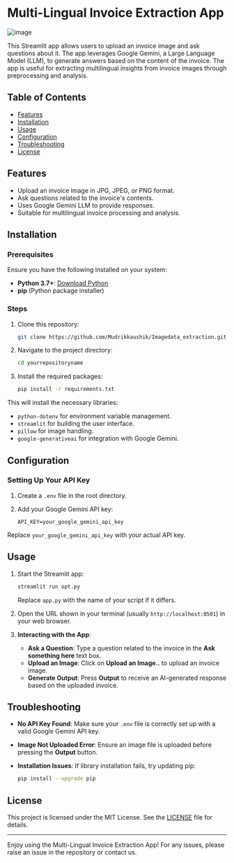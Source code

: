 # Multi-Lingual Invoice Extraction App

![image](https://github.com/user-attachments/assets/472988e2-065e-4aba-9f73-8f0afef1957f)


This Streamlit app allows users to upload an invoice image and ask questions about it. The app leverages Google Gemini, a Large Language Model (LLM), to generate answers based on the content of the invoice. The app is useful for extracting multilingual insights from invoice images through preprocessing and analysis.

## Table of Contents

- [Features](#features)
- [Installation](#installation)
- [Usage](#usage)
- [Configuration](#configuration)
- [Troubleshooting](#troubleshooting)
- [License](#license)

## Features

- Upload an invoice image in JPG, JPEG, or PNG format.
- Ask questions related to the invoice's contents.
- Uses Google Gemini LLM to provide responses.
- Suitable for multilingual invoice processing and analysis.

## Installation

### Prerequisites

Ensure you have the following installed on your system:
- **Python 3.7+**: [Download Python](https://www.python.org/downloads/)
- **pip** (Python package installer)

### Steps

1. Clone this repository:

    ```bash
    git clone https://github.com/Mudrikkaushik/Imagedata_extraction.git
    ```

2. Navigate to the project directory:

    ```bash
    cd yourrepositoryname
    ```

3. Install the required packages:

    ```bash
    pip install -r requirements.txt
    ```

This will install the necessary libraries:
- `python-dotenv` for environment variable management.
- `streamlit` for building the user interface.
- `pillow` for image handling.
- `google-generativeai` for integration with Google Gemini.

## Configuration

### Setting Up Your API Key

1. Create a `.env` file in the root directory.
2. Add your Google Gemini API key:

    ```plaintext
    API_KEY=your_google_gemini_api_key
    ```

Replace `your_google_gemini_api_key` with your actual API key.

## Usage

1. Start the Streamlit app:

    ```bash
    streamlit run opt.py
    ```

    Replace `app.py` with the name of your script if it differs.

2. Open the URL shown in your terminal (usually `http://localhost:8501`) in your web browser.

3. **Interacting with the App**:
   - **Ask a Question**: Type a question related to the invoice in the **Ask something here** text box.
   - **Upload an Image**: Click on **Upload an Image..** to upload an invoice image.
   - **Generate Output**: Press **Output** to receive an AI-generated response based on the uploaded invoice.

## Troubleshooting

- **No API Key Found**: Make sure your `.env` file is correctly set up with a valid Google Gemini API key.
- **Image Not Uploaded Error**: Ensure an image file is uploaded before pressing the **Output** button.
- **Installation Issues**: If library installation fails, try updating pip:

    ```bash
    pip install --upgrade pip
    ```

## License

This project is licensed under the MIT License. See the [LICENSE](LICENSE) file for details.

---

Enjoy using the Multi-Lingual Invoice Extraction App! For any issues, please raise an issue in the repository or contact us.
